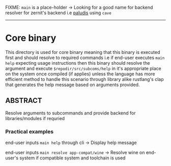 FIXME: `main` is a place-holder -> Looking for a good name for backend resolver for zernit's backend i.e [paludis](https://paludis.exherbo.org/) using `cave`

---

# Core binary
This directory is used for core binary meaning that this binary is executed first and should resolve to required commands i.e if end-user executes `main help` expecting usage instructions then this binary should resolve the argument and execute `$repodir/src/subcoms/help` in it's appropriate place on the system once compiled (if applies) unless the language has more efficient method to handle this scenario through library alike rustlang's clap that generates the help message based on arguments provided.

## ABSTRACT
Resolve arguments to subcommands and provide backend for libraries/modules if requried

### Practical examples
end-user inputs `main help` through cli -> Display help message

end-user inputs `main resolve app-compat/wine` -> Resolve wine on end-user's system if compatible system and toolchain is used
